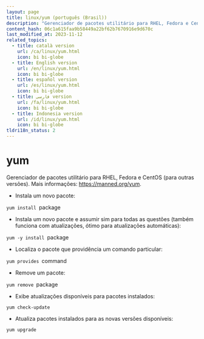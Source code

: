 ```yaml
---
layout: page
title: linux/yum (português (Brasil))
description: "Gerenciador de pacotes utilitário para RHEL, Fedora e CentOS (para outras versões)."
content_hash: 06c1a615faa9b58449a22bf62b7670916e9d670c
last_modified_at: 2023-11-12
related_topics:
  - title: català version
    url: /ca/linux/yum.html
    icon: bi bi-globe
  - title: English version
    url: /en/linux/yum.html
    icon: bi bi-globe
  - title: español version
    url: /es/linux/yum.html
    icon: bi bi-globe
  - title: فارسی version
    url: /fa/linux/yum.html
    icon: bi bi-globe
  - title: Indonesia version
    url: /id/linux/yum.html
    icon: bi bi-globe
tldri18n_status: 2
---
```

# yum

Gerenciador de pacotes utilitário para RHEL, Fedora e CentOS (para outras versões).
Mais informações: <https://manned.org/yum>.

- Instala um novo pacote:

`yum install `<span class="tldr-var badge badge-pill bg-dark-lm bg-white-dm text-white-lm text-dark-dm font-weight-bold">package</span>

- Instala um novo pacote e assumir sim para todas as questões (também funciona com atualizações, ótimo para atualizações automáticas):

`yum -y install `<span class="tldr-var badge badge-pill bg-dark-lm bg-white-dm text-white-lm text-dark-dm font-weight-bold">package</span>

- Localiza o pacote que providência um comando particular:

`yum provides `<span class="tldr-var badge badge-pill bg-dark-lm bg-white-dm text-white-lm text-dark-dm font-weight-bold">command</span>

- Remove um pacote:

`yum remove `<span class="tldr-var badge badge-pill bg-dark-lm bg-white-dm text-white-lm text-dark-dm font-weight-bold">package</span>

- Exibe atualizações disponíveis para pacotes instalados:

`yum check-update`

- Atualiza pacotes instalados para as novas versões disponíveis:

`yum upgrade`
